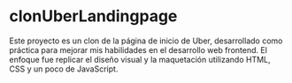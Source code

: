 # clonUberLandingpage
Este proyecto es un clon de la página de inicio de Uber, desarrollado como práctica para mejorar mis habilidades en el desarrollo web frontend. El enfoque fue replicar el diseño visual y la maquetación utilizando HTML, CSS y un poco de JavaScript. 
